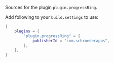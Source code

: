 Sources for the plugin `plugin.progressRing`.

Add following to your `build.settings` to use:
```lua
{
    plugins = {
        "plugin.progressRing" = {
            publisherId = "com.schroederapps",
        },
    },
}
```

